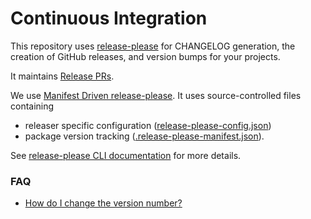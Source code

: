 # Continuous Integration

This repository uses [release-please](https://github.com/googleapis/release-please) for CHANGELOG generation, the creation of GitHub releases, and version bumps
for your projects.

It maintains [Release PRs](https://github.com/googleapis/release-please?tab=readme-ov-file#whats-a-release-pr).

We use [Manifest Driven release-please](https://github.com/googleapis/release-please/blob/main/docs/manifest-releaser.md).
It uses source-controlled files containing

- releaser specific configuration ([release-please-config.json](release-please-config.json))
- package version tracking ([.release-please-manifest.json](.release-please-manifest.json)).

See [release-please CLI documentation](https://github.com/googleapis/release-please/blob/main/docs/cli.md) for more details.

### FAQ

- [How do I change the version number?](https://github.com/googleapis/release-please?tab=readme-ov-file#how-do-i-change-the-version-number)
